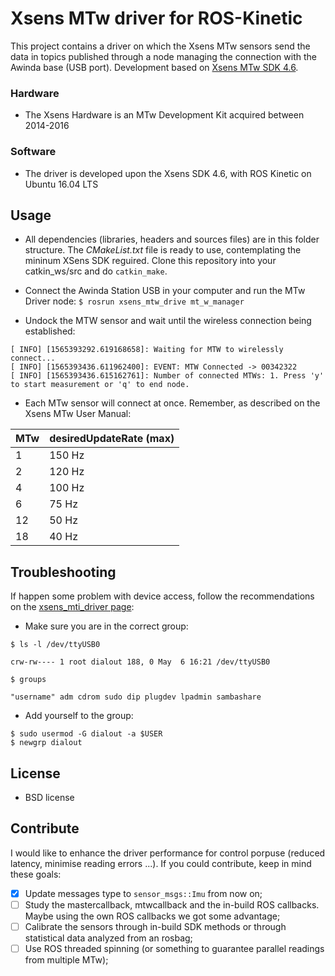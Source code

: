 # Xsens MTw driver for ROS-Kinetic

This project contains a driver on which the Xsens MTw sensors send the data in topics published through a node managing the
connection with the Awinda base (USB port). Development based on [Xsens MTw SDK 4.6](https://www.xsens.com/mt-software-suite-mtw-awinda/).

### Hardware

- The Xsens Hardware is an MTw Development Kit acquired between 2014-2016

### Software

- The driver is developed upon the Xsens SDK 4.6, with ROS Kinetic on Ubuntu 16.04 LTS

## Usage

- All dependencies (libraries, headers and sources files) are in this folder structure. The _CMakeList.txt_ file is ready to use, contemplating the mininum XSens SDK reguired. Clone this repository into your catkin_ws/src and do `catkin_make`. 

- Connect the Awinda Station USB in your computer and run the MTw Driver node: `$ rosrun xsens_mtw_drive mt_w_manager`

- Undock the MTW sensor and wait until the wireless connection being established: 

```
[ INFO] [1565393292.619168658]: Waiting for MTW to wirelessly connect...
[ INFO] [1565393436.611962400]: EVENT: MTW Connected -> 00342322
[ INFO] [1565393436.615162761]: Number of connected MTWs: 1. Press 'y' to start measurement or 'q' to end node.

```

- Each MTw sensor will connect at once. Remember, as described on the Xsens MTw User Manual:

| MTw  | desiredUpdateRate (max) |
|------|-------------------------|
|  1   |           150 Hz        |
|  2   |           120 Hz        |
|  4   |           100 Hz        |
|  6   |            75 Hz        |
|  12  |            50 Hz        |
|  18  |            40 Hz        |

## Troubleshooting

If happen some problem with device access, follow the recommendations on the [xsens_mti_driver page](http://wiki.ros.org/xsens_mti_driver):

- Make sure you are in the correct group:

```
$ ls -l /dev/ttyUSB0

crw-rw---- 1 root dialout 188, 0 May  6 16:21 /dev/ttyUSB0

$ groups

"username" adm cdrom sudo dip plugdev lpadmin sambashare
```

- Add yourself to the group: 
```
$ sudo usermod -G dialout -a $USER
$ newgrp dialout
```

## License

- BSD license

## Contribute

I would like to enhance the driver performance for control porpuse (reduced latency, minimise reading errors ...). 
If you could contribute, keep in mind these goals:

- [x] Update messages type to `sensor_msgs::Imu` from now on;
- [ ] Study the mastercallback, mtwcallback and the in-build ROS callbacks. Maybe using the own ROS callbacks we got some advantage;
- [ ] Calibrate the sensors through in-build SDK methods or through statistical data analyzed from an rosbag;
- [ ] Use ROS threaded spinning (or something to guarantee parallel readings from multiple MTw);
